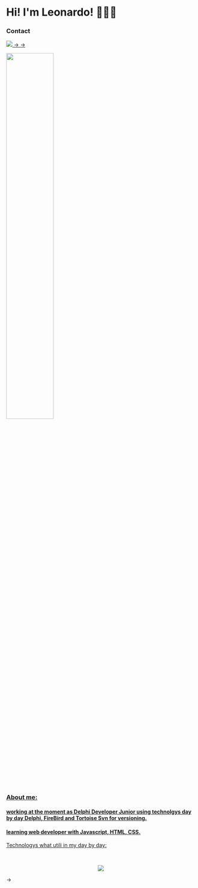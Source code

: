 <h1> Hi! I'm Leonardo! 👨🏻‍💻 </h1> 

<h3>Contact</h3>
<p>
  <a href="https://www.linkedin.com/in/leonardo-oliveira-953879213/">
  <img src="https://skillicons.dev/icons?i=linkedin" /> 
  <!–<a href="https://discord.gg/xV3wQQzA">->
  <!–<img src="https://skillicons.dev/icons?i=discord" />->
</p>
<!–
<div align="center">
  <img width="50%" src="https://github-readme-stats-git-masterrstaa-rickstaa.vercel.app/api/top-langs/?username=Murilo57&layout=compact&theme=tokyonight"/>
</div>
<h3>About me:</h3>

<h4>working at the moment as Delphi Developer Junior using technolgys day by day Delphi, FireBird and Tortoise Svn for versioning.</h4>

<h4>learning web developer with Javascript, HTML, CSS.</h4>

 Technologys what utili in my day by day:

<div style="display: inline_block"><br/>
<p align="center">
  <a href="https://skillicons.dev">
    <img src="https://skillicons.dev/icons?i=html,css,js,python,mysql,git,github" />
  </a>
</p>
</div>
->	
